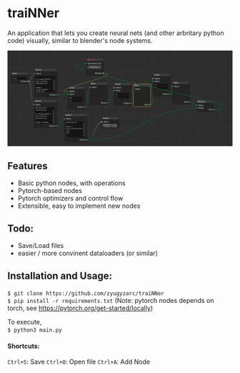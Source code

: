 # traiNNer

An application that lets you create neural nets (and other arbritary python code) visually, similar to blender's node systems.

![](.github/mnist.png)

## Features

* Basic python nodes, with operations
* Pytorch-based nodes
* Pytorch optimizers and control flow
* Extensible, easy to implement new nodes

## Todo:

* Save/Load files
* easier / more convinent dataloaders (or similar)

## Installation and Usage:

`$ git clone https://github.com/zyugyzarc/traiNNer`  
`$ pip install -r requirements.txt` (Note: pytorch nodes depends on torch, see <https://pytorch.org/get-started/locally>)

To execute,  
`$ python3 main.py`

#### Shortcuts:
`Ctrl+S`: Save
`Ctrl+O`: Open file
`Ctrl+A`: Add Node
